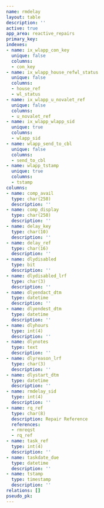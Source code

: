 ```yaml
---
name: rmdelay
layout: table
description: ''
active: true
app_area: reactive_repairs
primary_key: 
indexes:
- name: ix_wlapp_con_key
  unique: false
  columns:
  - con_key
- name: ix_wlapp_house_refwl_status
  unique: false
  columns:
  - house_ref
  - wl_status
- name: ix_wlapp_u_novalet_ref
  unique: false
  columns:
  - u_novalet_ref
- name: ix_wlapp_wlapp_sid
  unique: true
  columns:
  - wlapp_sid
- name: wlapp_send_to_cbl
  unique: false
  columns:
  - send_to_cbl
- name: wlapp_tstamp
  unique: true
  columns:
  - tstamp
columns:
- name: comp_avail
  type: char(250)
  description: ''
- name: comp_display
  type: char(250)
  description: ''
- name: delay_key
  type: char(10)
  description: ''
- name: delay_ref
  type: char(16)
  description: ''
- name: dlydisabled
  type: bit
  description: ''
- name: dlydisabled_lrf
  type: char(3)
  description: ''
- name: dlyendact_dtm
  type: datetime
  description: ''
- name: dlyendest_dtm
  type: datetime
  description: ''
- name: dlyhours
  type: int(4)
  description: ''
- name: dlynotes
  type: text
  description: ''
- name: dlyreason_lrf
  type: char(3)
  description: ''
- name: dlystart_dtm
  type: datetime
  description: ''
- name: rmdelay_sid
  type: int(4)
  description: ''
- name: rq_ref
  type: char(8)
  description: Repair Reference
  references:
  - rmreqst
  - rq_ref
- name: task_ref
  type: int(4)
  description: ''
- name: taskdate_due
  type: datetime
  description: ''
- name: tstamp
  type: timestamp
  description: ''
relations: []
pseudo_pk: 
---
```


